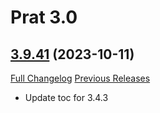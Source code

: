 # Prat 3.0

## [3.9.41](https://github.com/Legacy-of-Sylvanaar/prat-3-0/tree/3.9.41) (2023-10-11)
[Full Changelog](https://github.com/Legacy-of-Sylvanaar/prat-3-0/compare/3.9.40...3.9.41) [Previous Releases](https://github.com/Legacy-of-Sylvanaar/prat-3-0/releases)

- Update toc for 3.4.3  
